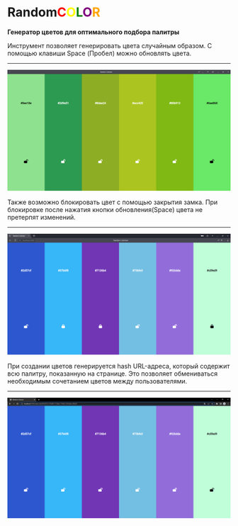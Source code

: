 # Random<span style="color:red">C</span><span style="color:yellow">O</span><span style="color:green">L</span><span style="color:purple">O</span><span style="color:orange">R</span>

**Генератор цветов для оптимального подбора палитры**

Инструмент позволяет генерировать цвета случайным образом. С помощью клавиши Space (Пробел) можно обновлять цвета.

---

![RandomColorizer1](RandomColorizer1.png)

Также возможно блокировать цвет с помощью закрытия замка. При блокировке после нажатия кнопки обновления(Space) цвета не претерпят изменений.

---

![RandomColorizer1](RandomColorizer2.png)

При создании цветов генерируется hash URL-адреса, который содержит всю палитру, показанную на странице.
Это позволяет обмениваться необходимым сочетанием цветов между пользователями.

---

![RandomColorizer3](RandomColorizer3.png)
